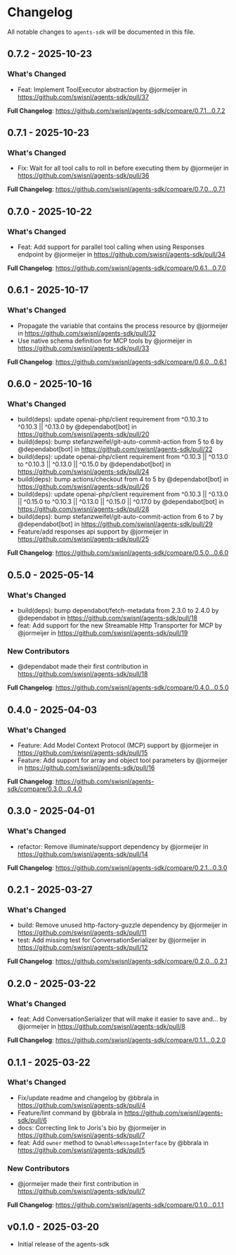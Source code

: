 # Changelog

All notable changes to `agents-sdk` will be documented in this file.

## 0.7.2 - 2025-10-23

### What's Changed

* Feat: Implement ToolExecutor abstraction by @jormeijer in https://github.com/swisnl/agents-sdk/pull/37

**Full Changelog**: https://github.com/swisnl/agents-sdk/compare/0.7.1...0.7.2

## 0.7.1 - 2025-10-23

### What's Changed

* Fix: Wait for all tool calls to roll in before executing them by @jormeijer in https://github.com/swisnl/agents-sdk/pull/36

**Full Changelog**: https://github.com/swisnl/agents-sdk/compare/0.7.0...0.7.1

## 0.7.0 - 2025-10-22

### What's Changed

* Feat: Add support for parallel tool calling when using Responses endpoint by @jormeijer in https://github.com/swisnl/agents-sdk/pull/34

**Full Changelog**: https://github.com/swisnl/agents-sdk/compare/0.6.1...0.7.0

## 0.6.1 - 2025-10-17

### What's Changed

* Propagate the variable that contains the process resource by @jormeijer in https://github.com/swisnl/agents-sdk/pull/32
* Use native schema definition for MCP tools by @jormeijer in https://github.com/swisnl/agents-sdk/pull/33

**Full Changelog**: https://github.com/swisnl/agents-sdk/compare/0.6.0...0.6.1

## 0.6.0 - 2025-10-16

### What's Changed

* build(deps): update openai-php/client requirement from ^0.10.3 to ^0.10.3 || ^0.13.0 by @dependabot[bot] in https://github.com/swisnl/agents-sdk/pull/20
* build(deps): bump stefanzweifel/git-auto-commit-action from 5 to 6 by @dependabot[bot] in https://github.com/swisnl/agents-sdk/pull/22
* build(deps): update openai-php/client requirement from ^0.10.3 || ^0.13.0 to ^0.10.3 || ^0.13.0 || ^0.15.0 by @dependabot[bot] in https://github.com/swisnl/agents-sdk/pull/24
* build(deps): bump actions/checkout from 4 to 5 by @dependabot[bot] in https://github.com/swisnl/agents-sdk/pull/26
* build(deps): update openai-php/client requirement from ^0.10.3 || ^0.13.0 || ^0.15.0 to ^0.10.3 || ^0.13.0 || ^0.15.0 || ^0.17.0 by @dependabot[bot] in https://github.com/swisnl/agents-sdk/pull/28
* build(deps): bump stefanzweifel/git-auto-commit-action from 6 to 7 by @dependabot[bot] in https://github.com/swisnl/agents-sdk/pull/29
* Feature/add responses api support by @jormeijer in https://github.com/swisnl/agents-sdk/pull/25

**Full Changelog**: https://github.com/swisnl/agents-sdk/compare/0.5.0...0.6.0

## 0.5.0 - 2025-05-14

### What's Changed

* build(deps): bump dependabot/fetch-metadata from 2.3.0 to 2.4.0 by @dependabot in https://github.com/swisnl/agents-sdk/pull/18
* feat: Add support for the new Streamable Http Transporter for MCP by @jormeijer in https://github.com/swisnl/agents-sdk/pull/19

### New Contributors

* @dependabot made their first contribution in https://github.com/swisnl/agents-sdk/pull/18

**Full Changelog**: https://github.com/swisnl/agents-sdk/compare/0.4.0...0.5.0

## 0.4.0 - 2025-04-03

### What's Changed

* Feature: Add Model Context Protocol (MCP) support by @jormeijer in https://github.com/swisnl/agents-sdk/pull/15
* Feature: Add support for array and object tool parameters by @jormeijer in https://github.com/swisnl/agents-sdk/pull/16

**Full Changelog**: https://github.com/swisnl/agents-sdk/compare/0.3.0...0.4.0

## 0.3.0 - 2025-04-01

### What's Changed

* refactor: Remove illuminate/support dependency by @jormeijer in https://github.com/swisnl/agents-sdk/pull/14

**Full Changelog**: https://github.com/swisnl/agents-sdk/compare/0.2.1...0.3.0

## 0.2.1 - 2025-03-27

### What's Changed

* build: Remove unused http-factory-guzzle dependency by @jormeijer in https://github.com/swisnl/agents-sdk/pull/11
* test: Add missing test for ConversationSerializer by @jormeijer in https://github.com/swisnl/agents-sdk/pull/12

**Full Changelog**: https://github.com/swisnl/agents-sdk/compare/0.2.0...0.2.1

## 0.2.0 - 2025-03-22

### What's Changed

* feat: Add ConversationSerializer that will make it easier to save and… by @jormeijer in https://github.com/swisnl/agents-sdk/pull/8

**Full Changelog**: https://github.com/swisnl/agents-sdk/compare/0.1.1...0.2.0

## 0.1.1 - 2025-03-22

### What's Changed

* Fix/update readme and changelog by @bbrala in https://github.com/swisnl/agents-sdk/pull/4
* Feature/lint command by @bbrala in https://github.com/swisnl/agents-sdk/pull/6
* docs: Correcting link to Joris's bio by @jormeijer in https://github.com/swisnl/agents-sdk/pull/7
* feat: Add `owner` method to `OwnableMessageInterface` by @bbrala in https://github.com/swisnl/agents-sdk/pull/5

### New Contributors

* @jormeijer made their first contribution in https://github.com/swisnl/agents-sdk/pull/7

**Full Changelog**: https://github.com/swisnl/agents-sdk/compare/0.1.0...0.1.1

## v0.1.0 - 2025-03-20

* Initial release of the agents-sdk
